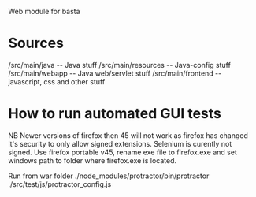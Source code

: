 Web module for basta

# Sources

/src/main/java -- Java stuff
/src/main/resources -- Java-config stuff
/src/main/webapp -- Java web/servlet stuff
/src/main/frontend -- javascript, css and other stuff



# How to run automated GUI tests

NB Newer versions of firefox then 45 will not work as firefox has changed it's security to only allow signed extensions. Selenium is curently not signed.
Use firefox portable v45, rename exe file to firefox.exe and set windows path to folder where firefox.exe is located.

Run from war folder
 ./node_modules/protractor/bin/protractor ./src/test/js/protractor_config.js

